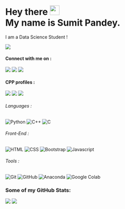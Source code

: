 # Hey there <img src="https://giphy.com/gifs/dog-pug-puglie-OpBA2nKQog7LENz8Of" width="30px"><br>My name is Sumit Pandey.
I am a Data Science Student !<br>

<p align="left"> <img src="https://komarev.com/ghpvc/?username=5umitpandey" /> </p> 

#### Connect with me on :
[<img src="https://img.shields.io/badge/linkedin-%230077B5.svg?&style=for-the-badge&logo=linkedin&logoColor=white" />](https://www.linkedin.com/in/5umitpandey/) 
[<img src = "https://img.shields.io/badge/instagram-%23EE157B.svg?&style=for-the-badge&logo=instagram&logoColor=white">](https://www.instagram.com/5umitpandey/)
[<img src ="https://img.shields.io/badge/Gmail-%23E4405F.svg?&style=for-the-badge&logo=gmail&logoColor=white">](mailto:sumi1xpandey@gmail.com)

#### CPP profiles :
[<img src ="https://img.shields.io/badge/-CodeChef-5B4638?style=flat-square&logo=CodeChef&logoColor=white">](https://www.codechef.com/users/tetnf)
[<img src ="https://img.shields.io/badge/-Hackerrank-2EC866?style=flat-square&logo=HackerRank&logoColor=white">](https://www.hackerrank.com/sumi1pandey)
[<img src ="https://img.shields.io/badge/-CodeChef-5B4638?style=flat-square&logo=CodeChef&logoColor=white">](https://www.codechef.com/users/itsyoursumit)


###### Languages :
![Python](https://img.shields.io/badge/-Python-black?style=for-the-badge&logo=Python&color=000000)
![C++](https://img.shields.io/badge/-C++-00599C?style=for-the-badge&logo=c&color=000000)
![C](https://img.shields.io/badge/-C-00599C?style=for-the-badge&logo=c&color=000000)

###### Front-End :
![HTML](https://img.shields.io/badge/HTML5-E34F26?style=flat-square&logo=html5&logoColor=white)
![CSS](https://img.shields.io/badge/CSS3-1572B6?style=flat-square&logo=css3&logoColor=white)
![Bootstrap](https://img.shields.io/badge/Bootstrap-563D7C?style=flat-square&logo=bootstrap&logoColor=white)
![Javascript](https://img.shields.io/badge/JavaScript-323330?style=flat-square&logo=javascript&logoColor=F7DF1E)

###### Tools :
![Git](https://img.shields.io/badge/-Git-black?style=for-the-badge&logo=git&color=000000)
![GitHub](https://img.shields.io/badge/-GitHub-181717?style=for-the-badge&logo=github&color=000000)
![Anaconda](https://img.shields.io/badge/-Anaconda-181717?style=for-the-badge&logo=anaconda&color=000000)
![Google Colab](https://img.shields.io/badge/Colab-F9AB00?style=for-the-badge&logo=googlecolab&color=000000)

### Some of my GitHub Stats:
<p>
    <img src="https://github-readme-stats.vercel.app/api?username=5umitpandey&show_icons=true&theme=tokyonight&line_height=40">
    <img src="https://github-readme-stats.vercel.app/api/top-langs/?username=5umitpandey&theme=tokyonight">
</p>
